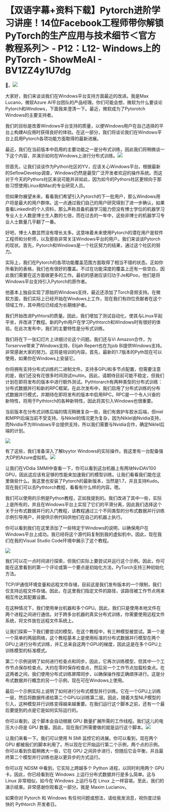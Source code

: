 # 【双语字幕+资料下载】Pytorch进阶学习讲座！14位Facebook工程师带你解锁PyTorch的生产应用与技术细节＜官方教程系列＞ - P12：L12- Windows上的PyTorch - ShowMeAI - BV1ZZ4y1U7dg

🎼。![](img/3eee7b9d5034fa1a327cea58b77217c6_1.png)

大家好，我们来谈谈我们在Windows平台支持方面最近的改进。我是Max Lucano，微软Azure AI平台团队的产品经理。你们可能会想，微软为什么要谈论Pytorch和Windows，下面我来澄清一下。最近，微软成为了Pytorotch Windows的主要支持者。

我们的目标是改善Windows平台支持的质量，以便Windows用户在自己选择的平台上构建AI应用时获得良好的体验。在这一部分，我们将谈论我们在Windows平台上启用Pytorch各项功能方面取得的最新进展。

最近，我们在当前版本中启用的主要功能之一是分布式训练，因此我们将稍微谈一下这个内容，并演示如何在Windows上进行分布式训练。![](img/3eee7b9d5034fa1a327cea58b77217c6_3.png)

但首先，让我们谈谈作为Python社区的YV，应该关心Windows平台。根据最新的SeflowDevelop调查，Windows仍然是最受广泛开发者欢迎的操作系统。而这对于今天的Pythors社区来说可能并非如此，因为如今的Pythors社区更倾向于那些习惯使用Linux和Mac的专业研究人员。

但如果你展望未来，看看我们希望引入Pytorch的下一批用户，那么Windows用户将是最大的用户群体。这一点通过我们自己的用户研究得到了进一步确认，如果查看LinkedIn的个人资料，那么声称具备机器学习能力但没有博士学位的机器学习专业人士人数是博士生人数的七倍，而在过去的一年中，这些非博士的机器学习专业人士数量几乎翻了一番。

好吧，博士人数显然没有增长太多。这意味着未来使用Pytorch的潜在用户是软件工程师和分析师，以及那些非常关注Windows平台的用户。我们来谈谈Pytorch的现状。首先，Pytorch和Windows是一个社区努力的结果，通过这个社区的努力。

实际上，我们在Pytorch的各项功能覆盖范围方面取得了相当不错的状态。正如你所看到的表格，我们也有很好的覆盖。不过在功能深度的覆盖上还有一些空白，因此我们需要在这方面做更多的工作。最初的感谢应该归功于Je和Poo，他们是将Windows平台支持引入Pytorch的原作者。

他基本上独自实现了原始的Windows支持，最近还添加了Torch音频支持。在微软方面，我们实际上已经开始在Windows上工作，现在我们有四位贡献者在这个领域工作，其中两位已经成为长期维护者。

我们开始改进Pythtors的质量。因此，我们增加了测试自动化，使其与Linux平起平坐，并改进了教程。新的Pyth用户在学习Pythtorch和Windows时有很好的体验。在此次发布中，我们的主要特性是分布式训练。

我们将在下一张幻灯片上详细讨论这个问题。我们还与Vi Amazon合作，为Torservve带来了Windows支持，Elijah Repert也在为job Bi提供Windows支持。非常感谢大家的努力。这将是培训的内容。首先，最新的1.7版本的Pyth现在可以使用，如果你在Windows上安装它。

你将拥有支持分布式训练的二进制文件。支持多GPU和多节点配置，但需要注意的是，我们还没有花很多时间测试multin。因此，请期待目前可能不稳定，但我们计划在即将发布的版本中进行额外测试。Pythtorarch有两种类型的分布式训练：分布式数据并行和新的RPC框架。在此次发布中，我们启用了分布式训练的分布式数据并行模式，并期待在即将发布的版本中启用RPC。RPC是一个令人兴奋的新特性，将用于Pythtorch的各种新特性，因此将其引入Windows也很重要。

当前版本在分布式训练后端的情况稍微复杂一些，我们有救护车胶水后端，但niel和MPPI后端当前不受支持。与NikIel的情况更为复杂，因为NikIel由Nvidia支持，而Nvidia不为Windows平台提供支持，所以我们需要与Nvidia合作，确定NikIel后端的计划。

![](img/3eee7b9d5034fa1a327cea58b77217c6_5.png)

有了这些，我们准备深入了解byytor Windows的实际操作。我这里有一台配备强大DP的Azure虚拟机。![](img/3eee7b9d5034fa1a327cea58b77217c6_7.png)

让我们在VDdia SMMI中查看一下，你可以看到这台机器上有两块NviDAV100 GPU，因此这应该有足够的性能来加速我们的模型训练。让我们看看我们能在这里做些什么。我这里也安装了Pytorch的最新版本，当然是1.7，并且支持Kudo。现在我们可以去Pythtorch教程，看看有什么样的内容。嗯。

我们可以使用的示例是Python教程，正如我提到的。我们改进了其中一些，实际上是所有的，并且在Windows平台上实现了它们的平滑分离，因此我们选择这个关于分布式数据并行的入门教程，该教程通过三个不同类型的分布式数据并行训练示例引导用户，并提供示例代码供他们在自己的机器上执行。

你可以看到我们在这里添加了一些特定于Windows的说明，以确保用户在Windows平台上成功。我已经将这个源代码复制到我的虚拟机中。因此，现在我们在我的Visual Studio Code环境中展示了这个教程。

![](img/3eee7b9d5034fa1a327cea58b77217c6_9.png)

我们可以花一点时间进行探索，但我们实际上要尝试并运行这个示例。因此，你可能在这里看到的第一个评论或第一个要点是初始化方法，PyTorch支持三种初始化方法。

TCP/IP通信环境变量和远程文件存储，目前这是我们发布版本的一个限制，我们仅支持远程文件存储。因此，在这里我们指定文件的路径，该路径被工作节点用来相互传达其配置设置。

在这种情况下，我们使用单台机器和多个GPU。因此，我们只是使用本地文件在两个进程之间进行通信。对于跨多台机器的真实分布式训练，你需要使用远程文件系统，将文件放在远程文件系统上。

让我们探索一下我们要尝试的模型。在这个教程中，有三种模型被尝试。第一个是一个简单的两层网络，这个教程基本上是使用标准的分布式数据并行模型在两个GPU上进行分布式训练，并汇总来自这两个GPU的梯度，因此这是在多个GPU上训练模型的标准模式。

第二个示例说明了如何进行检查点和同步。因此，它再次训练模型，但其中一个工作节点保存检查点。大约在零时保存检查点，然后另一个工作节点加载检查点。在这两者之间，我们使用分布式训练屏障同步，以确保操作按正确顺序进行。这是分布式数据并行概念的另一个示例，现在可在Windows上使用。

最后一个示例实际上说明了如何进行分布式模型并行训练。它在一个GPU上训练一层，然后将数据传递给第二个GPU以训练第二层。因此，随着大型NLP模型的引入，这种模型并行训练变得越来越重要。在我们运行这个脚本之前，还有一个最后要提到的点是它是如何实际运行的。

你可以看到，这个脚本会自动根据 GPU 数量扩展所需的工作线程。我们这儿的电压大小将是 GPU 数量。因此，现在我们所需要做的就是运行这个脚本。![](img/3eee7b9d5034fa1a327cea58b77217c6_11.png)

让我们来看一下。我们可以使用 N SMI 监控它的进展。你可以看到，现在两个 GPU 都被我们的脚本利用了。所以现在它开始运行第二个示例，两个点的示例。你可以看到负载稍微大一些，它在 GPU 之间异步进行，但随后它会平衡，并且最终第二个模型并行训练也是以更异步的方式运行。

你可以在 NDSM 中看到，它实际上跨越多个 Python 进程，以同时利用两个 GPU 卡。因此，你已经看到在 Windows 上运行分布式数据并行是多么简单。这与 Linux 非常相似，如今在 Windows 上运行与在 Linux 上一样容易。至此，我们的演示结束。非常感谢你观看这一部分。我是 Maxim Lucianov。

如果你对 Pytorch 和 Windows 有任何问题或想法，请给我发消息，祝你度过愉快的 Pythtorch 开发者日。
